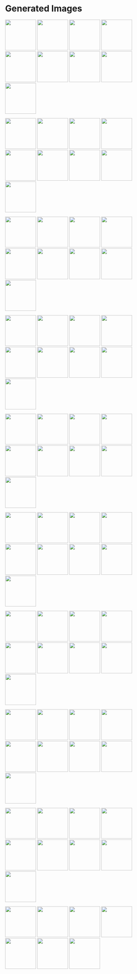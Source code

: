# Generated Images



<img src="2025_10_25_01.webp" width="100"/> <img src="2025_10_25_02.webp" width="100"/> <img src="2025_10_25_03.webp" width="100"/> <img src="2025_10_25_04.webp" width="100"/> <img src="2025_10_25_05.webp" width="100"/> <img src="2025_10_25_06.webp" width="100"/> <img src="2025_10_25_07.webp" width="100"/> <img src="2025_10_25_08.webp" width="100"/> <img src="2025_10_25_09.webp" width="100"/>

<img src="2025_10_25_10.webp" width="100"/> <img src="2025_10_25_11.webp" width="100"/> <img src="2025_10_25_12.webp" width="100"/> <img src="2025_10_25_13.webp" width="100"/> <img src="2025_10_25_14.webp" width="100"/> <img src="2025_10_25_15.webp" width="100"/> <img src="2025_10_25_16.webp" width="100"/> <img src="2025_10_25_17.webp" width="100"/> <img src="2025_10_25_18.webp" width="100"/>

<img src="2025_10_25_19.webp" width="100"/> <img src="2025_10_25_20.webp" width="100"/> <img src="2025_10_25_21.webp" width="100"/> <img src="2025_10_25_22.webp" width="100"/> <img src="2025_10_25_23.webp" width="100"/> <img src="2025_10_25_24.webp" width="100"/> <img src="2025_10_25_25.webp" width="100"/> <img src="2025_10_25_26.webp" width="100"/> <img src="2025_10_25_27.webp" width="100"/>

<img src="2025_10_25_28.webp" width="100"/> <img src="2025_10_25_29.webp" width="100"/> <img src="2025_10_25_30.webp" width="100"/> <img src="2025_10_25_31.webp" width="100"/> <img src="2025_10_25_32.webp" width="100"/> <img src="2025_10_25_33.webp" width="100"/> <img src="2025_10_25_34.webp" width="100"/> <img src="2025_10_25_35.webp" width="100"/> <img src="2025_10_25_36.webp" width="100"/>

<img src="2025_10_25_37.webp" width="100"/> <img src="2025_10_25_38.webp" width="100"/> <img src="2025_10_25_39.webp" width="100"/> <img src="2025_10_25_40.webp" width="100"/> <img src="2025_10_25_41.webp" width="100"/> <img src="2025_10_25_42.webp" width="100"/> <img src="2025_10_25_43.webp" width="100"/> <img src="2025_10_25_44.webp" width="100"/> <img src="2025_10_25_45.webp" width="100"/>

<img src="2025_10_25_46.webp" width="100"/> <img src="2025_10_25_47.webp" width="100"/> <img src="2025_10_25_48.webp" width="100"/> <img src="2025_10_25_49.webp" width="100"/> <img src="2025_10_25_50.webp" width="100"/> <img src="2025_10_25_51.webp" width="100"/> <img src="2025_10_25_52.webp" width="100"/> <img src="2025_10_25_53.webp" width="100"/> <img src="2025_10_25_54.webp" width="100"/>

<img src="2025_10_25_55.webp" width="100"/> <img src="2025_10_25_56.webp" width="100"/> <img src="2025_10_25_57.webp" width="100"/> <img src="2025_10_25_58.webp" width="100"/> <img src="2025_10_25_59.webp" width="100"/> <img src="2025_10_25_60.webp" width="100"/> <img src="2025_10_25_61.webp" width="100"/> <img src="2025_10_25_62.webp" width="100"/> <img src="2025_10_25_63.webp" width="100"/>

<img src="2025_10_25_64.webp" width="100"/> <img src="2025_10_25_65.webp" width="100"/> <img src="2025_10_25_66.webp" width="100"/> <img src="2025_10_25_67.webp" width="100"/> <img src="2025_10_25_68.webp" width="100"/> <img src="2025_10_25_69.webp" width="100"/> <img src="2025_10_25_70.webp" width="100"/> <img src="2025_10_25_71.webp" width="100"/> <img src="2025_10_25_72.webp" width="100"/>

<img src="2025_10_25_73.webp" width="100"/> <img src="2025_10_25_74.webp" width="100"/> <img src="2025_10_25_75.webp" width="100"/> <img src="2025_10_25_76.webp" width="100"/> <img src="2025_10_25_77.webp" width="100"/> <img src="2025_10_25_78.webp" width="100"/> <img src="2025_10_25_79.webp" width="100"/> <img src="2025_10_25_80.webp" width="100"/> <img src="2025_10_25_81.webp" width="100"/>

<img src="2025_10_25_82.webp" width="100"/> <img src="2025_10_25_83.webp" width="100"/> <img src="2025_10_25_84.webp" width="100"/> <img src="2025_10_25_85.webp" width="100"/> <img src="2025_10_25_86.webp" width="100"/> <img src="2025_10_25_87.webp" width="100"/> <img src="2025_10_25_88.webp" width="100"/>